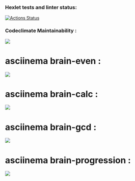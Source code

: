### Hexlet tests and linter status:
[![Actions Status](https://github.com/DmitriiRudchenko/python-project-49/workflows/hexlet-check/badge.svg)](https://github.com/DmitriiRudchenko/python-project-49/actions)

### Codeclimate Maintainability :
<a href="https://codeclimate.com/github/DmitriiRudchenko/python-project-49/maintainability"><img src="https://api.codeclimate.com/v1/badges/2bee17be6128432b591f/maintainability" /></a>

# asciinema brain-even :
<a href="https://asciinema.org/a/m0tgPiOAp0T9VprmvkP8mJVFn" target="_blank"><img src="https://asciinema.org/a/m0tgPiOAp0T9VprmvkP8mJVFn.svg" /></a>

# asciinema brain-calc :
<a href="https://asciinema.org/a/RPupVrB2zyfmH165hCexyVqlV" target="_blank"><img src="https://asciinema.org/a/RPupVrB2zyfmH165hCexyVqlV.svg" /></a>

# asciinema brain-gcd :
<a href="https://asciinema.org/a/enXvsetUt2DJIN6ZfLovThH3x" target="_blank"><img src="https://asciinema.org/a/enXvsetUt2DJIN6ZfLovThH3x.svg" /></a>

# asciinema brain-progression :
<a href="https://asciinema.org/a/2szrwC8CcyoYfH1MXnUZ8s9IE" target="_blank"><img src="https://asciinema.org/a/2szrwC8CcyoYfH1MXnUZ8s9IE.svg" /></a>